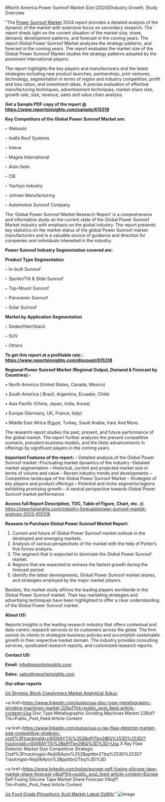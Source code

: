 #North America Power Sunroof Market Size [2024]|Industry Growth, Study Overview

"The <a href=https://www.reportsinsights.com/sample/615318>Power Sunroof Market</a> 2024 report provides a detailed analysis of the dynamic of the market with extensive focus on secondary research. The report sheds light on the current situation of the market size, share, demand, development patterns, and forecast in the coming years. The report Global Power Sunroof Market analyzes the strategy patterns, and forecast in the coming years. The report evaluates the market size of the Global Power Sunroof Market studies the strategy patterns adopted by the prominent international players.

The report highlights the key players and manufacturers and the latest strategies including new product launches, partnerships, joint ventures, technology, segmentation in terms of region and industry competition, profit and loss ration, and investment ideas. A precise evaluation of effective manufacturing techniques, advertisement techniques, market share size, growth rate, size, revenue, sales and value chain analysis.

<strong>Get a Sample PDF copy of the report @ <a href=https://www.reportsinsights.com/sample/615318 style=color:#0000ff;>https://www.reportsinsights.com/sample/615318</a></strong>

<strong>Key Competitors of the Global Power Sunroof Market are:</strong>

‣ Webasto

‣ Inalfa Roof Systems

‣ Inteva

‣ Magna International

‣ Aisin Seiki

‣ CIE

‣ Yachiyo Industry

‣ Johnan Manufacturing

‣ Automotive Sunroof Company

The ‘Global Power Sunroof Market Research Report’ is a comprehensive and informative study on the current state of the Global Power Sunroof Market industry with emphasis on the global industry. The report presents key statistics on the market status of the global Power Sunroof market manufacturers and is a valuable source of guidance and direction for companies and individuals interested in the industry.

<strong>Power Sunroof Industry Segmentation covered are:</strong>

<strong>Product Type Segmentation</strong>

‣ In-built Sunroof

‣ Spoiler/Tilt & Slide Sunroof

‣ Top-Mount Sunroof

‣ Panoramic Sunroof

‣ Solar Sunroof

<strong>Market by Application Segmentation</strong>

‣ Sedan/Hatchback

‣ SUV

‣ Others

<strong>To get this report at a profitable rate.: <a href=https://www.reportsinsights.com/discount/615318 style=color:#0000ff;>https://www.reportsinsights.com/discount/615318</a></strong>

<strong>Regional Power Sunroof Market (Regional Output, Demand &amp; Forecast by Countries):-</strong>

• North America (United States, Canada, Mexico)

• South America ( Brazil, Argentina, Ecuador, Chile)

• Asia Pacific (China, Japan, India, Korea)

• Europe (Germany, UK, France, Italy)

• Middle East Africa (Egypt, Turkey, Saudi Arabia, Iran) And More.

The research report studies the past, present, and future performance of the global market. The report further analyzes the present competitive scenario, prevalent business models, and the likely advancements in offerings by significant players in the coming years.

<strong>Important Features of the report:</strong>
– Detailed analysis of the Global Power Sunroof market
–Fluctuating market dynamics of the industry
–Detailed market segmentation
– Historical, current and projected market size in terms of volume and value
– Recent industry trends and developments
– Competitive landscape of the Global Power Sunroof Market
– Strategies of key players and product offerings
– Potential and niche segments/regions exhibiting promising growth
– A neutral perspective towards Global Power Sunroof market performance

<strong>Access full Report Description, TOC, Table of Figure, Chart, etc. </strong>@   <a href=https://reportsinsights.com/industry-forecast/power-sunroof-market-analysis-2022-615318 style=color:#0000ff;>https://reportsinsights.com/industry-forecast/power-sunroof-market-analysis-2022-615318</a>

<strong>Reasons to Purchase Global Power Sunroof Market Report:</strong>
1. Current and future of Global Power Sunroof market outlook in the developed and emerging markets.
2. Analysis of various perspectives of the market with the help of Porter’s five forces analysis.
3. The segment that is expected to dominate the Global Power Sunroof market.
4. Regions that are expected to witness the fastest growth during the forecast period.
5. Identify the latest developments, Global Power Sunroof market shares, and strategies employed by the major market players.

Besides, the market study affirms the leading players worldwide in the Global Power Sunroof market. Their key marketing strategies and advertising techniques have been highlighted to offer a clear understanding of the Global Power Sunroof market.

<strong><strong>About US</strong>:</strong>

Reports Insights is the leading research industry that offers contextual and data-centric research services to its customers across the globe. The firm assists its clients to strategize business policies and accomplish sustainable growth in their respective market domain. The industry provides consulting services, syndicated research reports, and customized research reports.

<strong>Contact US:</strong>

<p class=><b>Email:</b> <a href=mailto:info@reportsinsights.com>info@reportsinsights.com</a></p>
<p class=><b>Sales:</b> <a href=mailto:sales@reportsinsights.com>sales@reportsinsights.com</a></p>

<strong>Our other reports</strong>

<a href=https://www.linkedin.com/pulse/us-styrenic-block-copolymers-market-analytical-xokuc/>Us Styrenic Block Copolymers Market Analytical Xokuc</a>

<a href=https://www.linkedin.com/pulse/usa-disc-type-metallographic-grinding-machines-market-22bof?trk=public_post_feed-article-content>Usa Disc Type Metallographic Grinding Machines Market 22Bof?Trk=Public_Post_Feed Article Content</a>

<a href=https://www.linkedin.com/pulse/usa-x-ray-flaw-detector-market-size-competitive-strategic-ctztf%3FtrackingId=nSIj06AYTXi%252BpPtTbn2tBQ%253D%253D/?trackingId=nSIj06AYTXi%2BpPtTbn2tBQ%3D%3D>Usa X Ray Flaw Detector Market Size Competitive Strategic Ctztf%3Ftrackingid=Nsij06Aytxi%252Bppttbn2Tbq%253D%253D?Trackingid=Nsij06Aytxi%2Bppttbn2Tbq%3D%3D</a>

<a href=https://www.linkedin.com/pulse/europe-self-fusing-silicone-tape-market-share-forecast-vtbqf?trk=public_post_feed-article-content>Europe Self Fusing Silicone Tape Market Share Forecast Vtbqf?Trk=Public_Post_Feed Article Content</a>

<a href=https://www.linkedin.com/pulse/us-food-grade-phosphoric-acid-market-latest-dz6hc/>Us Food Grade Phosphoric Acid Market Latest Dz6Hc</a>"
![image](https://github.com/aanak123/RIMarketer1/assets/158471119/62c3deb2-6ccc-4db9-b499-88c5c6a5cbdd)
